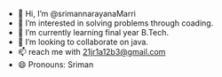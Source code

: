 - 👋 Hi, I’m @srimannarayanaMarri
- 👀 I’m interested in solving problems through coading.
- 🌱 I’m currently learning final year B.Tech.
- 💞️ I’m looking to collaborate on java.
- 📫 reach me with 21jr1a12b3@gmail.com
- 😄 Pronouns: Sriman


<!---
srimannarayanaMarri/srimannarayanaMarri is a ✨ special ✨ repository because its `README.md` (this file) appears on your GitHub profile.
You can click the Preview link to take a look at your changes.
--->
